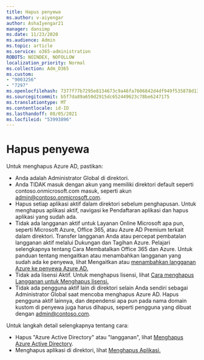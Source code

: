```yaml
---
title: Hapus penyewa
ms.author: v-aiyengar
author: AshaIyengar21
manager: dansimp
ms.date: 11/23/2020
ms.audience: Admin
ms.topic: article
ms.service: o365-administration
ROBOTS: NOINDEX, NOFOLLOW
localization_priority: Normal
ms.collection: Adm_O365
ms.custom:
- "9003256"
- "7297"
ms.openlocfilehash: 7377f77b7295e8134673c9a46fa7606842d4df949f535878d13986c6d39d0b5e
ms.sourcegitcommit: b5f7da89a650d2915dc652449623c78be6247175
ms.translationtype: MT
ms.contentlocale: id-ID
ms.lasthandoff: 08/05/2021
ms.locfileid: "53993896"
---
```

# <a name="delete-tenant"></a>Hapus penyewa

Untuk menghapus Azure AD, pastikan:
- Anda adalah Administrator Global di direktori.
- Anda TIDAK masuk dengan akun yang memiliki direktori default seperti contoso.onmicrosoft.com masuk, seperti akun admin@contoso.onmicrosoft.com.
- Hapus setiap aplikasi aktif dalam direktori sebelum penghapusan. Untuk menghapus aplikasi aktif, navigasi ke Pendaftaran aplikasi dan hapus aplikasi yang sudah ada.
- Tidak ada langganan aktif untuk Layanan Online Microsoft apa pun, seperti Microsoft Azure, Office 365, atau Azure AD Premium terkait dalam direktori. Transfer langganan Anda atau percepat pembatalan langganan aktif melalui Dukungan dan Tagihan Azure. Pelajari selengkapnya tentang Cara Membatalkan Office 365 dan Azure. Untuk panduan tentang mengaitkan atau menambahkan langganan yang sudah ada ke penyewa, lihat Mengaitkan atau [menambahkan langganan Azure ke penyewa Azure AD.](https://docs.microsoft.com/azure/active-directory/fundamentals/active-directory-how-subscriptions-associated-directory)
- Tidak ada lisensi Aktif. Untuk menghapus lisensi, lihat [Cara menghapus Langganan untuk Menghapus lisensi.](https://docs.microsoft.com/azure/active-directory/enterprise-users/directory-delete-howto#delete-a-subscription)
- Tidak ada pengguna aktif lain di direktori selain Anda sendiri sebagai Administrator Global saat mencoba menghapus Azure AD. Hapus pengguna aktif lainnya, dan dependensi apa pun pada nama domain kustom di penyewa juga harus dihapus, seperti pengguna yang dibuat dengan admin@contoso.com.

Untuk langkah detail selengkapnya tentang cara:
- Hapus "Azure Active Directory" atau "langganan", lihat [Menghapus Azure Active Directory](https://docs.microsoft.com/azure/active-directory/users-groups-roles/directory-delete-howto).
- Menghapus aplikasi di direktori, lihat [Menghapus Aplikasi.](https://docs.microsoft.com/azure/active-directory/develop/quickstart-remove-app) 
